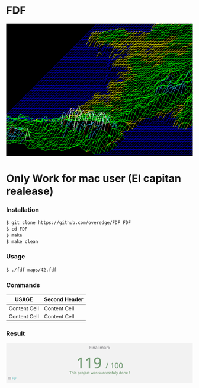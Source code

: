 # FDF
![Image of Screen](https://github.com/overedge/FDF/blob/master/screen.png?raw=true)

# Only Work for mac user (El capitan realease)

### Installation
```sh
$ git clone https://github.com/overedge/FDF FDF
$ cd FDF
$ make
$ make clean
```
### Usage
```sh
$ ./fdf maps/42.fdf
```
### Commands
| USAGE         | Second Header |
| ------------- | ------------- |
| Content Cell  | Content Cell  |
| Content Cell  | Content Cell  |

### Result
![Image of Result](https://github.com/overedge/FDF/blob/master/result.png?raw=true)


